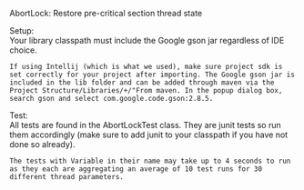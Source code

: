 AbortLock: Restore pre-critical section thread state  

Setup:  
	Your library classpath must include the Google gson jar regardless of IDE choice. 
   
	If using Intellij (which is what we used), make sure project sdk is set correctly for your project after importing. The Google gson jar is included in the lib folder and can be added through maven via the Project Structure/Libraries/+/"From maven. In the popup dialog box, search gson and select com.google.code.gson:2.8.5.  

Test:  
	All tests are found in the AbortLockTest class. They are junit tests so run them accordingly (make sure to add junit to your classpath if you have not done so already).  

	The tests with Variable in their name may take up to 4 seconds to run as they each are aggregating an average of 10 test runs for 30 different thread parameters.
